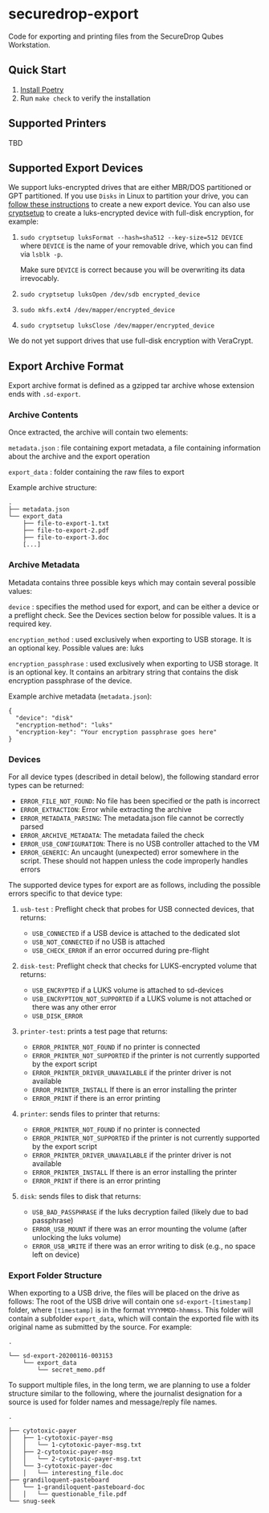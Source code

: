 # securedrop-export

Code for exporting and printing files from the SecureDrop Qubes Workstation.

## Quick Start

1. [Install Poetry](https://python-poetry.org/docs/#installing-with-the-official-installer)
2. Run `make check` to verify the installation

## Supported Printers

TBD

## Supported Export Devices

We support luks-encrypted drives that are either MBR/DOS partitioned or GPT partitioned. If you use `Disks` in Linux to partition your drive, you can [follow these instructions](https://docs.securedrop.org/en/stable/set_up_transfer_and_export_device.html#create-usb-transfer-device) to create a new export device. You can also use [cryptsetup](https://linux.die.net/man/8/cryptsetup) to create a luks-encrypted device with full-disk encryption, for example:

1. `sudo cryptsetup luksFormat --hash=sha512 --key-size=512 DEVICE` where `DEVICE` is the name of your removable drive, which you can find via `lsblk -p`.

   Make sure `DEVICE` is correct because you will be overwriting its data irrevocably.

2. `sudo cryptsetup luksOpen /dev/sdb encrypted_device`

3. `sudo mkfs.ext4 /dev/mapper/encrypted_device`

4. `sudo cryptsetup luksClose /dev/mapper/encrypted_device`

We do not yet support drives that use full-disk encryption with VeraCrypt.

## Export Archive Format

Export archive format is defined as a gzipped tar archive whose extension ends with `.sd-export`.

### Archive Contents

Once extracted, the archive will contain two elements:

`metadata.json`
: file containing export metadata, a file containing information about the archive and the export operation

`export_data`
: folder containing the raw files to export

Example archive structure:

```
.
├── metadata.json
└── export_data
    ├── file-to-export-1.txt
    ├── file-to-export-2.pdf
    ├── file-to-export-3.doc
    [...]
```

### Archive Metadata

Metadata contains three possible keys which may contain several possible values:

`device`
: specifies the method used for export, and can be either a device or a preflight check. See the Devices section below for possible values. It is a required key.

`encryption_method`
: used exclusively when exporting to USB storage. It is an optional key. Possible values are:
luks

`encryption_passphrase`
: used exclusively when exporting to USB storage. It is an optional key. It contains an arbitrary string that contains the disk encryption passphrase of the device.


Example archive metadata (`metadata.json`):
```
{
  "device": "disk"
  "encryption-method": "luks"
  "encryption-key": "Your encryption passphrase goes here"
}
```

### Devices

For all device types (described in detail below), the following standard error types can be returned:

- `ERROR_FILE_NOT_FOUND`: No file has been specified or the path is incorrect
- `ERROR_EXTRACTION`: Error while extracting the archive
- `ERROR_METADATA_PARSING`: The metadata.json file cannot be correctly parsed
- `ERROR_ARCHIVE_METADATA`: The metadata failed the check
- `ERROR_USB_CONFIGURATION`: There is no USB controller attached to the VM
- `ERROR_GENERIC`: An uncaught (unexpected) error somewhere in the script. These should not happen unless the code improperly handles errors

The supported device types for export are as follows, including the possible errors specific to that device type:

1. `usb-test` : Preflight check that probes for USB connected devices, that returns:
    - `USB_CONNECTED` if a USB device is attached to the dedicated slot
    - `USB_NOT_CONNECTED` if no USB is attached
    - `USB_CHECK_ERROR` if an error occurred during pre-flight

2. `disk-test`: Preflight check that checks for LUKS-encrypted volume that returns:
    - `USB_ENCRYPTED` if a LUKS volume is attached to sd-devices
    - `USB_ENCRYPTION_NOT_SUPPORTED` if a LUKS volume is not attached or there was any other error
    - `USB_DISK_ERROR`

3. `printer-test`: prints a test page that returns:
    - `ERROR_PRINTER_NOT_FOUND` if no printer is connected
    - `ERROR_PRINTER_NOT_SUPPORTED` if the printer is not currently supported by the export script
    - `ERROR_PRINTER_DRIVER_UNAVAILABLE` if the printer driver is not available
    - `ERROR_PRINTER_INSTALL` If there is an error installing the printer
    - `ERROR_PRINT` if there is an error printing

4. `printer`: sends files to printer that returns:
    - `ERROR_PRINTER_NOT_FOUND` if no printer is connected
    - `ERROR_PRINTER_NOT_SUPPORTED` if the printer is not currently supported by the export script
    - `ERROR_PRINTER_DRIVER_UNAVAILABLE` if the printer driver is not available
    - `ERROR_PRINTER_INSTALL` If there is an error installing the printer
    - `ERROR_PRINT` if there is an error printing

5. `disk`: sends files to disk that returns:
    - `USB_BAD_PASSPHRASE` if the luks decryption failed (likely due to bad passphrase)
    - `ERROR_USB_MOUNT` if there was an error mounting the volume (after unlocking the luks volume)
    - `ERROR_USB_WRITE` if there was an error writing to disk (e.g., no space left on device)

### Export Folder Structure

When exporting to a USB drive, the files will be placed on the drive as follows: The root of the USB drive will contain one `sd-export-[timestamp]` folder, where `[timestamp]` is in the format `YYYYMMDD-hhmmss`. This folder will contain a subfolder `export_data`, which will contain the exported file with its original name as submitted by the source. For example:

```
.

└── sd-export-20200116-003153
    └── export_data
        └── secret_memo.pdf
```

To support multiple files, in the long term, we are planning to use a folder structure similar to the following, where the journalist designation for a source is used for folder names and message/reply file names.


```
.

├── cytotoxic-payer
│   ├── 1-cytotoxic-payer-msg
│   │   └── 1-cytotoxic-payer-msg.txt
│   ├── 2-cytotoxic-payer-msg
│   │   └── 2-cytotoxic-payer-msg.txt
│   └── 3-cytotoxic-payer-doc
│   │   └── interesting_file.doc
├── grandiloquent-pasteboard
│   └── 1-grandiloquent-pasteboard-doc
│   │   └── questionable_file.pdf
└── snug-seek
```
